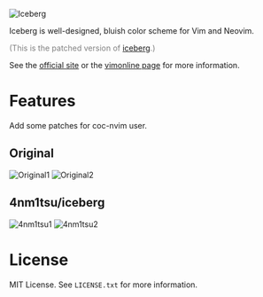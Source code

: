 ![Iceberg](https://cocopon.github.io/iceberg.vim/assets/github/20180804/cover.png)

Iceberg is well-designed, bluish color scheme for Vim and Neovim.

<font color="grey">(This is the patched version of [iceberg](https://github.com/cocopon/iceberg.vim).)</font>

See the [official site](https://cocopon.github.io/iceberg.vim/) or the
[vimonline page](https://www.vim.org/scripts/script.php?script_id=4820) for more
information.

# Features

Add some patches for coc-nvim user.

## Original

![Original1](https://user-images.githubusercontent.com/40907120/103084988-c3572500-4623-11eb-9740-1e89c922d4af.png)
![Original2](https://user-images.githubusercontent.com/40907120/103084995-c6521580-4623-11eb-967a-2f632403ad41.png)

## 4nm1tsu/iceberg

![4nm1tsu1](https://user-images.githubusercontent.com/40907120/103084993-c4885200-4623-11eb-81be-e91e52466207.png)
![4nm1tsu2](https://user-images.githubusercontent.com/40907120/103084998-c7834280-4623-11eb-83ea-6d5801f4094c.png)

# License

MIT License. See `LICENSE.txt` for more information.
